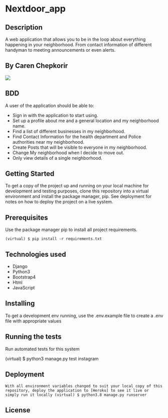 # Nextdoor_app

## Description 
A web application that allows you to be in the loop about everything happening in your neighborhood. From contact information of different handyman to meeting announcements or even alerts.

## By Caren Chepkorir

 <img src="static/screenshot3.png">

## BDD
A user of the application should be able to:
* Sign in with the application to start using.
* Set up a profile about me and a general location and my      neighborhood name.
* Find a list of different businesses in my neighborhood.
* Find Contact Information for the health department and Police authorities near my neighborhood.
* Create Posts that will be visible to everyone in my neighborhood.
* Change My neighborhood when I decide to move out.
* Only view details of a single neighborhood.

## Getting Started
  To get a copy of the project up and running on your local machine for development and testing purposes, clone this repository into a virtual environment and install the package manager, pip. 
  See deployment for notes on how to deploy the project on a live system.
## Prerequisites
Use the package manager pip to install all project requirements.

    (virtual) $ pip install -r requirements.txt

## Technologies used
 * Django 
 * Python3 
 * Bootstrap4
 * Html
 * JavaScript

## Installing
To get a development env running, use the .env.example file to create a .env file with appropriate values

## Running the tests
Run automated tests for this system

  (virtual) $ python3 manage.py test instagram

## Deployment
    With all environment variables changed to suit your local copy of this repository, deploy the application to [Heroku] to see it live or simply run it locally (virtual) $ python3.8 manage.py runserver


## License